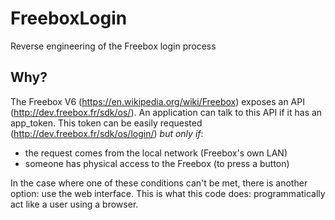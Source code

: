 # FreeboxLogin
Reverse engineering of the Freebox login process

## Why?
The Freebox V6 (https://en.wikipedia.org/wiki/Freebox) exposes an API (http://dev.freebox.fr/sdk/os/).
An application can talk to this API if it has an app_token. This token can be easily requested (http://dev.freebox.fr/sdk/os/login/) _but only if_:
* the request comes from the local network (Freebox's own LAN)
* someone has physical access to the Freebox (to press a button)

In the case where one of these conditions can't be met, there is another option: use the web interface. This is what this code does: programmatically act like a user using a browser.
